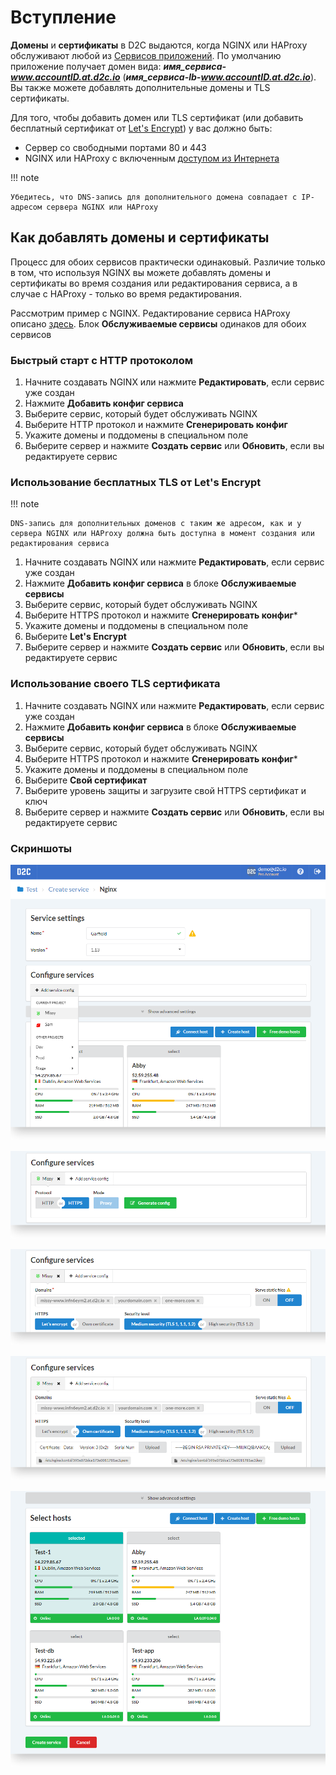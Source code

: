 # Вступление

**Домены** и **сертификаты** в D2C выдаются, когда NGINX или HAProxy обслуживают любой из [Сервисов приложений](/getting-started/services/#_5). По умолчанию приложение получает домен вида: _**имя_сервиса-www.accountID.at.d2c.io**_ (_**имя_сервиса-lb-www.accountID.at.d2c.io**_). Вы также можете добавлять дополнительные домены и TLS сертификаты.

Для того, чтобы добавить домен или TLS сертификат (или добавить бесплатный сертификат от [Let's Encrypt]()) у вас должно быть:

- Сервер со свободными портами 80 и 443
- NGINX или HAProxy с включенным [доступом из Интернета](/getting-started/creating-services/#_10)

!!! note

    Убедитесь, что DNS-запись для дополнительного домена совпадает с IP-адресом сервера NGINX или HAProxy

## Как добавлять домены и сертификаты

Процесс для обоих сервисов практически одинаковый. Различие только в том, что используя NGINX вы можете добавлять домены и сертификаты во время создания или редактирования сервиса, а в случае с HAProxy - только во время редактирования.

Рассмотрим пример с NGINX. Редактирование сервиса HAProxy описано [здесь](/platform/balancing/#_3). Блок **Обслуживаемые сервисы** одинаков для обоих сервисов

### Быстрый старт с HTTP протоколом

1. Начните создавать NGINX или нажмите **Редактировать**, если сервис уже создан
2. Нажмите **Добавить конфиг сервиса**
3. Выберите сервис, который будет обслуживать NGINX
4. Выберите HTTP протокол и нажмите **Сгенерировать конфиг**
5. Укажите домены и поддомены в специальном поле
6. Выберите сервер и нажмите **Создать сервис** или **Обновить**, если вы редактируете сервис

### Использование бесплатных TLS от Let's Encrypt

!!! note

    DNS-запись для дополнительных доменов с таким же адресом, как и у сервера NGINX или HAProxy должна быть доступна в момент создания или редактирования сервиса

1. Начните создавать NGINX или нажмите **Редактировать**, если сервис уже создан
2. Нажмите **Добавить конфиг сервиса** в блоке **Обслуживаемые сервисы**
3. Выберите сервис, который будет обслуживать NGINX
4. Выберите HTTPS протокол и нажмите **Сгенерировать конфиг***
5. Укажите домены и поддомены в специальном поле
6. Выберите **Let's Encrypt**
7. Выберите сервер и нажмите **Создать сервис** или **Обновить**, если вы редактируете сервис

### Использование своего TLS сертификата

1. Начните создавать NGINX или нажмите **Редактировать**, если сервис уже создан
2. Нажмите **Добавить конфиг сервиса** в блоке **Обслуживаемые сервисы**
3. Выберите сервис, который будет обслуживать NGINX
4. Выберите HTTPS протокол и нажмите **Сгенерировать конфиг***
5. Укажите домены и поддомены в специальном поле
6. Выберите **Свой сертификат**
7. Выберите уровень защиты и загрузите свой HTTPS сертификат и ключ
8. Выберите сервер и нажмите **Создать сервис** или **Обновить**, если вы редактируете сервис


### Скриншоты

![Domains - first step](../img/domains.png)

![Domains - choose a mode](../img/domains_choose_mode.png)

![Domains - add domains](../img/domains_add_domains.png)

![Domains - add certificates](../img/domains_add_certificate.png)

![Domains - choose host(s)](../img/domains_select_hosts.png)
